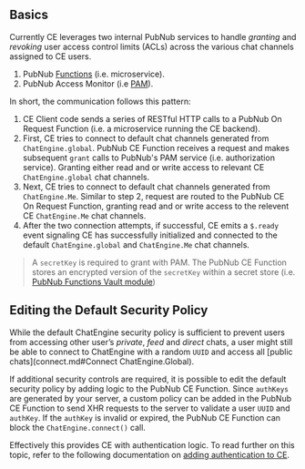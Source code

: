 ## Basics

Currently CE leverages two internal PubNub services to handle _granting_ and _revoking_ user access control limits (ACLs) across the various chat channels assigned to CE users.

1. PubNub [Functions](https://www.pubnub.com/tutorials/pubnub-functions/) (i.e. microservice).
2. PubNub Access Monitor (i.e [PAM](https://www.pubnub.com/tutorials/pubnub-access-manager/)).

In short, the communication follows this pattern:

1. CE Client code sends a series of RESTful HTTP calls to a PubNub On Request Function (i.e. a microservice running the CE backend).
2. First, CE tries to connect to default chat channels generated from ```ChatEngine.global```. PubNub CE Function receives a request and makes subsequent ```grant``` calls to PubNub's PAM service (i.e. authorization service). Granting either read and or write access to relevant CE ```ChatEngine.global``` chat channels.
3. Next, CE tries to connect to default chat channels generated from ```ChatEngine.Me```. Similar to step 2, request are routed to the PubNub CE On Request Function, granting read and or write access to the relevent CE ```ChatEngine.Me``` chat channels.
4. After the two connection attempts, if successful, CE emits a ```$.ready``` event signaling CE has successfully initialized and connected to the default ```ChatEngine.global``` and ```ChatEngine.Me``` chat channels.

> A ```secretKey``` is required to grant with PAM. The PubNub CE Function stores an encrypted version of the ```secretKey``` within a secret store (i.e. [PubNub Functions Vault module](https://www.pubnub.com/docs/blocks/vault-module))

## Editing the Default Security Policy

While the default ChatEngine security policy is sufficient to prevent users from accessing other user’s _private_, _feed_ and _direct_ chats, a user might still be able to connect to ChatEngine with a random ```UUID``` and access all [public chats](connect.md#Connect ChatEngine.Global).

If additional security controls are required, it is possible to edit the default security policy by adding logic to the PubNub CE Function. Since ```authKeys``` are generated by your server, a custom policy can be added in the PubNub CE Function to send XHR requests to the server to validate a user ```UUID``` and ```authKey```. If the ```authKey``` is invalid or expired, the PubNub CE Function can block the ```ChatEngine.connect()``` call.

Effectively this provides CE with authentication logic. To read further on this topic, refer to the following documentation on [adding authentication to CE](../advancedConcepts/authentication.md).
